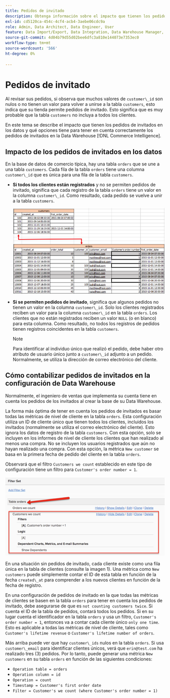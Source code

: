 ```yaml
---
title: Pedidos de invitado
description: Obtenga información sobre el impacto que tienen los pedidos de invitados en sus datos y qué opciones tiene para tener en cuenta correctamente los pedidos de invitados en su  [!DNL Commerce Intelligence] Data Warehouse.
exl-id: cd5120ca-454c-4cf4-acb4-3aebe06cdc9a
role: Admin, Data Architect, Data Engineer, User
feature: Data Import/Export, Data Integration, Data Warehouse Manager, Commerce Tables
source-git-commit: 4d04b79d55d02bee6dfc3a810e144073e7353ec0
workflow-type: tm+mt
source-wordcount: '566'
ht-degree: 0%

---
```


# Pedidos de invitado

Al revisar sus pedidos, si observa que muchos valores de `customer\_id` son nulos o no tienen un valor para volver a unirse a la tabla `customers`, esto indica que su tienda permite pedidos de invitado. Esto significa que es muy probable que la tabla `customers` no incluya a todos los clientes.

En este tema se describe el impacto que tienen los pedidos de invitados en los datos y qué opciones tiene para tener en cuenta correctamente los pedidos de invitados en la Data Warehouse [!DNL Commerce Intelligence].

## Impacto de los pedidos de invitados en los datos

En la base de datos de comercio típica, hay una tabla `orders` que se une a una tabla `customers`. Cada fila de la tabla `orders` tiene una columna `customer\_id` que es única para una fila de la tabla `customers`.

* **Si todos los clientes están registrados** y no se permiten pedidos de invitado, significa que cada registro de la tabla `orders` tiene un valor en la columna `customer\_id`. Como resultado, cada pedido se vuelve a unir a la tabla `customers`.

  ![Tabla de datos de pedidos de invitado que muestra información de clientes](../../assets/guest-orders-4.png)

* **Si se permiten pedidos de invitado**, significa que algunos pedidos no tienen un valor en la columna `customer\_id`. Solo los clientes registrados reciben un valor para la columna `customer\_id` en la tabla `orders`. Los clientes que no están registrados reciben un valor `NULL` (o en blanco) para esta columna. Como resultado, no todos los registros de pedidos tienen registros coincidentes en la tabla `customers`.

  >[!NOTE]
  >
  >Para identificar al individuo único que realizó el pedido, debe haber otro atributo de usuario único junto a `customer\_id` adjunto a un pedido. Normalmente, se utiliza la dirección de correo electrónico del cliente.

## Cómo contabilizar pedidos de invitados en la configuración de Data Warehouse

Normalmente, el ingeniero de ventas que implementa su cuenta tiene en cuenta los pedidos de los invitados al crear la base de su Data Warehouse.

La forma más óptima de tener en cuenta los pedidos de invitados es basar todas las métricas de nivel de cliente en la tabla `orders`. Esta configuración utiliza un ID de cliente único que tienen todos los clientes, incluidos los invitados (normalmente se utiliza el correo electrónico del cliente). Esto ignora los datos de registro de la tabla `customers`. Con esta opción, solo se incluyen en los informes de nivel de cliente los clientes que han realizado al menos una compra. No se incluyen los usuarios registrados que aún no hayan realizado una compra. Con esta opción, la métrica `New customer` se basa en la primera fecha de pedido del cliente en la tabla `orders`.

Observará que el filtro `Customers we count` establecido en este tipo de configuración tiene un filtro para `Customer's order number = 1`.

![Configuración del conjunto de filtros para excluir pedidos de invitado](../../assets/guest-orders-filter-set.png)

En una situación sin pedidos de invitado, cada cliente existe como una fila única en la tabla de clientes (consulte la imagen 1). Una métrica como `New customers` puede simplemente contar el ID de esta tabla en función de la fecha `created\_at` para comprender a los nuevos clientes en función de la fecha de registro.

En una configuración de pedidos de invitado en la que todas las métricas de clientes se basen en la tabla `orders` para tener en cuenta los pedidos de invitado, debe asegurarse de que es `not counting customers twice`. Si cuenta el ID de la tabla de pedidos, contará todos los pedidos. Si en su lugar cuenta el identificador en la tabla `orders` y usa un filtro, `Customer's order number = 1`, entonces va a contar cada cliente único `only one time`. Esto es aplicable a todas las métricas de nivel de cliente, tales como `Customer's lifetime revenue` o `Customer's lifetime number of orders`.

Más arriba puede ver que hay `customer\_ids` nulos en la tabla `orders`. Si usa `customer\_email` para identificar clientes únicos, verá que `erin@test.com` ha realizado tres (3) pedidos. Por lo tanto, puede generar una métrica `New customers` en su tabla `orders` en función de las siguientes condiciones:

* `Operation table = orders`
* `Operation column = id`
* `Operation = count`
* `Timestamp = Customer's first order date`
* `Filter = Customer's we count (where Customer's order number = 1)`
